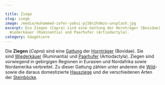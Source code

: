 ```yaml
---

title: Ziege
slug: ziege
image: /media/muhammed-zafer-yahsi-pj58s1hdmzo-unsplash.jpg
excerpt: Die Ziegen (Capra) sind eine Gattung der Hornträger (Bovidae). Sie sind
  Wiederkäuer (Ruminantia) und Paarhufer (Artiodactyla).
category: Säugetiere
---
```

Die **Ziegen** (*Capra*) sind eine [Gattung](https://de.wikipedia.org/wiki/Gattung_(Biologie) "Gattung (Biologie)") der [Hornträger](https://de.wikipedia.org/wiki/Horntr%C3%A4ger "Hornträger") (Bovidae). Sie sind [Wiederkäuer](https://de.wikipedia.org/wiki/Wiederk%C3%A4uer "Wiederkäuer") (Ruminantia) und [Paarhufer](https://de.wikipedia.org/wiki/Paarhufer "Paarhufer") (Artiodactyla). Ziegen sind vorwiegend in gebirgigen Regionen in Eurasien und Nordafrika sowie Nordamerika verbreitet. Zu dieser Gattung zählen unter anderem die [Wild](https://de.wikipedia.org/wiki/Wildziege "Wildziege")- sowie die daraus domestizierte [Hausziege](https://de.wikipedia.org/wiki/Hausziege "Hausziege") und die verschiedenen Arten der [Steinböcke](https://de.wikipedia.org/wiki/Steinbock "Steinbock").